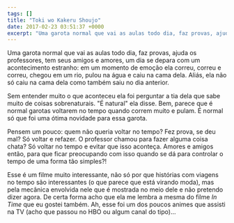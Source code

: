 ```yaml
---
tags: []
title: "Toki wo Kakeru Shoujo"
date: 2017-02-23 03:51:37 +0000
excerpt: "Uma garota normal que vai as aulas todo dia, faz provas, ajuda os professores, tem seus amigos e amores, um dia se depara com um..."
---
```


Uma garota normal que vai as aulas todo dia, faz provas, ajuda os professores, tem seus amigos e amores, um dia se depara com um acontecimento estranho: em um momento de emoção ela correu, correu e correu, chegou em um rio, pulou na água e caiu na cama dela. Aliás, ela não só caiu na cama dela como também saiu no dia anterior.

Sem entender muito o que aconteceu ela foi perguntar a tia dela que sabe muito de coisas sobrenaturais. "É natural" ela disse. Bem, parece que é normal garotas voltarem no tempo quando correm muito e pulam. É normal só que foi uma ótima novidade para essa garota.

Pensem um pouco: quem não queria voltar no tempo? Fez prova, se deu mal? Só voltar e refazer. O professor chamou para fazer alguma coisa chata? Só voltar no tempo e evitar que isso aconteça. Amores e amigos então, para que ficar preocupando com isso quando se dá para controlar o tempo de uma forma tão simples?!

Esse é um filme muito interessante, não só por que histórias com viagens no tempo são interessantes (o que parece que está virando moda), mas pela mecânica envolvida nele que é mostrada no meio dele e não pretendo dizer agora. De certa forma acho que ela me lembra a mesma do filme *In Time* que eu gostei também. Ah, esse foi um dos poucos animes que assisti na TV (acho que passou no HBO ou algum canal do tipo)...